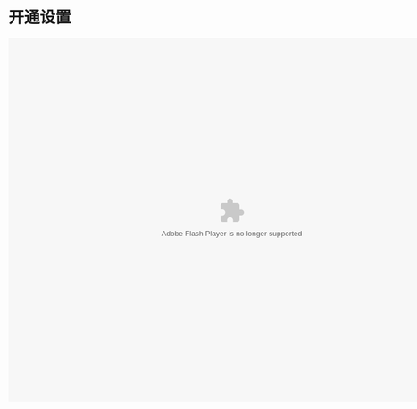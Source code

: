 # 开通设置

<embed src="http://resource.3cwdb.com/kailong-donghua/进货返利-1开通设置.swf" width="800" height="650"  pluginspage="http://www.macromedia.com/go/getflashplayer" 
type="application/x-shockwave-flash" ></embed>
